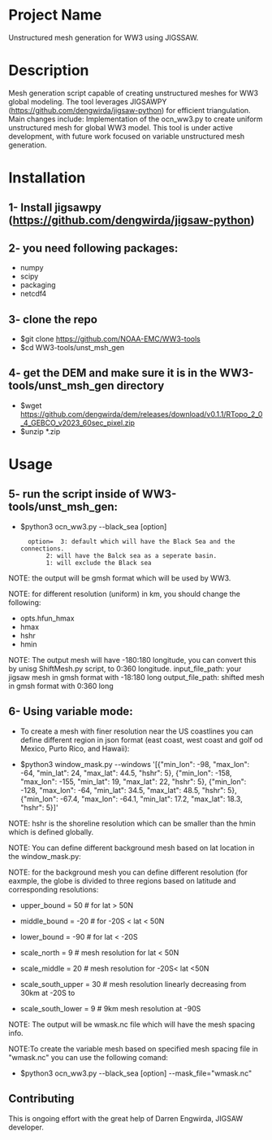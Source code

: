 # Project Name
Unstructured mesh generation for WW3 using JIGSSAW.
# Description
Mesh generation script capable of creating unstructured meshes for WW3 global modeling. The tool leverages JIGSAWPY (https://github.com/dengwirda/jigsaw-python) for efficient triangulation.
Main changes include:
Implementation of the ocn_ww3.py to create uniform unstructured mesh for global WW3 model.
This tool is under active development, with future work focused on variable unstructured mesh generation.

# Installation

## 1- Install jigsawpy (https://github.com/dengwirda/jigsaw-python)

## 2- you need following packages:
- numpy
- scipy
- packaging
- netcdf4

## 3- clone the repo
- $git clone https://github.com/NOAA-EMC/WW3-tools
- $cd WW3-tools/unst_msh_gen

## 4- get the DEM and make sure it is in the WW3-tools/unst_msh_gen directory
- $wget https://github.com/dengwirda/dem/releases/download/v0.1.1/RTopo_2_0_4_GEBCO_v2023_60sec_pixel.zip
- $unzip *.zip
 
# Usage
## 5- run the script inside of WW3-tools/unst_msh_gen:
- $python3 ocn_ww3.py --black_sea [option]
		
		option=  3: default which will have the Black Sea and the connections.
			 2: will have the Balck sea as a seperate basin.
			 1: will exclude the Black sea

NOTE: the output will be gmsh format which will be used by WW3.

NOTE: for different resolution (uniform) in km, you should change the following:
- opts.hfun_hmax
- hmax
- hshr
- hmin

NOTE: The output mesh will have -180:180 longitude, you can convert this by unisg ShiftMesh.py script, to 0:360 longitude.
	input_file_path: your jigsaw mesh in gmsh format with -18:180 long
	output_file_path: shifted mesh in gmsh format with 0:360 long


## 6- Using variable mode:
- To create a mesh with finer resolution near the US coastlines you can define different region in json format (east coast, west coast and golf od Mexico, Purto Rico, and Hawaii):

- $python3 window_mask.py --windows '[{"min_lon": -98, "max_lon": -64, "min_lat": 24, "max_lat": 44.5, "hshr": 5}, {"min_lon": -158, "max_lon": -155, "min_lat": 19, "max_lat": 22, "hshr": 5}, {"min_lon": -128, "max_lon": -64, "min_lat": 34.5, "max_lat": 48.5, "hshr": 5}, {"min_lon": -67.4, "max_lon": -64.1, "min_lat": 17.2, "max_lat": 18.3, "hshr": 5}]'

NOTE: hshr is the shoreline resolution which can be smaller than the hmin which is defined globally.

NOTE: You can define different background mesh based on lat location in the window_mask.py:
		
NOTE: for the background mesh you can define different resolution (for eaxmple, the globe is divided to three regions based on latitude and corresponding resolutions: 

- upper_bound = 50          # for lat > 50N
- middle_bound = -20        # for -20S < lat < 50N
- lower_bound = -90         # for lat < -20S
    	 
- scale_north = 9           # mesh resolution for lat < 50N
- scale_middle = 20         # mesh resolution for -20S< lat <50N
- scale_south_upper = 30    # mesh resolution linearly decreasing from 30km at -20S to 
- scale_south_lower = 9     # 9km mesh resolution at -90S
	
NOTE: The output will be wmask.nc file which will have the mesh spacing info.


NOTE:To create the variable mesh based on specified mesh spacing file in "wmask.nc" you can use the following comand:

- $python3 ocn_ww3.py --black_sea [option] --mask_file="wmask.nc"


## Contributing
This is ongoing effort with the great help of Darren Engwirda, JIGSAW developer.
